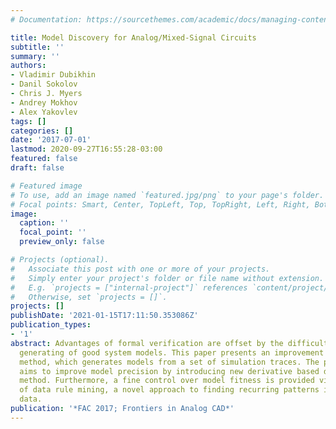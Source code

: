 ```yaml
---
# Documentation: https://sourcethemes.com/academic/docs/managing-content/

title: Model Discovery for Analog/Mixed-Signal Circuits
subtitle: ''
summary: ''
authors:
- Vladimir Dubikhin
- Danil Sokolov
- Chris J. Myers
- Andrey Mokhov
- Alex Yakovlev
tags: []
categories: []
date: '2017-07-01'
lastmod: 2020-09-27T16:55:28-03:00
featured: false
draft: false

# Featured image
# To use, add an image named `featured.jpg/png` to your page's folder.
# Focal points: Smart, Center, TopLeft, Top, TopRight, Left, Right, BottomLeft, Bottom, BottomRight.
image:
  caption: ''
  focal_point: ''
  preview_only: false

# Projects (optional).
#   Associate this post with one or more of your projects.
#   Simply enter your project's folder or file name without extension.
#   E.g. `projects = ["internal-project"]` references `content/project/deep-learning/index.md`.
#   Otherwise, set `projects = []`.
projects: []
publishDate: '2021-01-15T17:11:50.353086Z'
publication_types:
- '1'
abstract: Advantages of formal verification are offset by the difficulties in the
  generating of good system models. This paper presents an improvement to the existing
  method, which generates models from a set of simulation traces. The proposed methodology
  aims to improve model precision by introducing new derivative based discretization
  method. Furthermore, a fine control over model fitness is provided via a notion
  of data rule mining, a novel approach to finding recurring patterns in the input
  data.
publication: '*FAC 2017; Frontiers in Analog CAD*'
---
```

